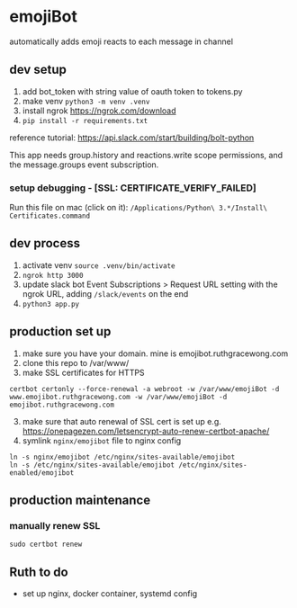 # emojiBot

automatically adds emoji reacts to each message in channel

## dev setup

1. add bot_token with string value of oauth token to tokens.py
2. make venv `python3 -m venv .venv`
3. install ngrok https://ngrok.com/download
4. `pip install -r requirements.txt`

reference tutorial: https://api.slack.com/start/building/bolt-python

This app needs group.history and reactions.write scope permissions, and the message.groups event subscription.

### setup debugging - [SSL: CERTIFICATE_VERIFY_FAILED]

Run this file on mac (click on it): `/Applications/Python\ 3.*/Install\ Certificates.command`

## dev process

1. activate venv `source .venv/bin/activate`
2. `ngrok http 3000`
3. update slack bot Event Subscriptions > Request URL setting with the ngrok URL, adding `/slack/events` on the end
4. `python3 app.py`

## production set up

1. make sure you have your domain. mine is emojibot.ruthgracewong.com
2. clone this repo to /var/www/
3. make SSL certificates for HTTPS
```
certbot certonly --force-renewal -a webroot -w /var/www/emojiBot -d www.emojibot.ruthgracewong.com -w /var/www/emojiBot -d emojibot.ruthgracewong.com
```
3. make sure that auto renewal of SSL cert is set up e.g. https://onepagezen.com/letsencrypt-auto-renew-certbot-apache/
4. symlink `nginx/emojibot` file to nginx config
```
ln -s nginx/emojibot /etc/nginx/sites-available/emojibot
ln -s /etc/nginx/sites-available/emojibot /etc/nginx/sites-enabled/emojibot
```

## production maintenance

### manually renew SSL

```
sudo certbot renew
```

## Ruth to do

- set up nginx, docker container, systemd config
